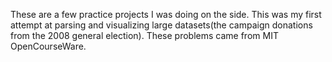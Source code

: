 These are a few practice projects I was doing on the side. This was my first attempt at parsing and visualizing large datasets(the campaign donations from the 2008 general election). These problems came from MIT OpenCourseWare.
